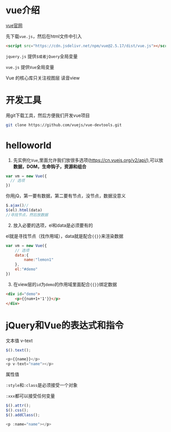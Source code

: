 # vue介绍

[vue官网](https://cn.vuejs.org/)

先下载`vue.js`，然后在html文件中引入

```html
<script src="https://cdn.jsdelivr.net/npm/vue@2.5.17/dist/vue.js"></script>
```

`jquery.js` 提供`$或者jQuery`全局变量

`vue.js`  提供`Vue`全局变量

Vue 的核心库只关注视图层  读音view

# 开发工具

用git下载工具，然后方便我们开发vue项目
```bash
git clone https://github.com/vuejs/vue-devtools.git
```

# helloworld

1. 先实例化`Vue`,里面允许我们放很多选项(https://cn.vuejs.org/v2/api/),可以放**数据，DOM，生命钩子，资源和组合**

```js
var vm = new Vue({
  // 选项
})
```
你用jQ，第一要有数据，第二要有节点，没节点，数据没意义
```js
$.ajax()//
$(el).html(data)
//寻找节点，然后放数据
```

2. 放入必要的选项，el和data是必须要有的

el就是寻找节点（找作用域），data就是配合`{{}}`来渲染数据
```js
var vm = new Vue({
    // 选项
    data:{
        name:"lemon1"
    },
    el:"#demo"
})
```

3. 在view层的`id`为`demo`的作用域里面配合`{{}}`绑定数据

```html
<div id="demo">
    <p>{{num+1+'1'}}</p>
</div>
```

# jQuery和Vue的表达式和指令

文本值 v-text

```js
$().text();

<p>{{name}}</p>
<p v-text="name"></p>
```

属性值

`:style`和`:class`是必须接受一个对象

`:xxx`都可以接受任何变量
```js
$().attr();
$().css();
$().addClass();

<p :name="name"></p>
```